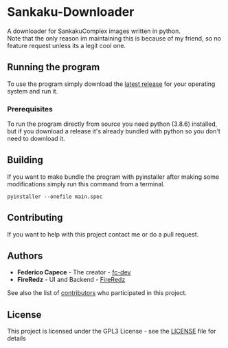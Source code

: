 # Sankaku-Downloader

A downloader for SankakuComplex images written in python. <br/>
Note that the only reason im maintaining this is because of my friend, so no feature request unless its a legit cool one.

## Running the program

To use the program simply download the [latest release](https://github.com/FireRedz/Sankaku-Downloader/releases/latest) for your operating system and run it.

### Prerequisites

To run the program directly from source you need python (3.8.6) installed, but if you download a release it's already bundled with python so you don't need to download it.

## Building

If you want to make bundle the program with pyinstaller after making some modifications simply run this command from a terminal.

```
pyinstaller --onefile main.spec
```

## Contributing

If you want to help with this project contact me or do a pull request.



## Authors

* **Federico Capece** - The creator - [fc-dev](https://github.com/fc-dev)
* **FireRedz** - UI and Backend - [FireRedz](https://github.com/FireRedz)

See also the list of [contributors](https://github.com/FireRedz/Sankaku-Downloader/contributors) who participated in this project.

## License
This project is licensed under the GPL3 License - see the [LICENSE](LICENSE) file for details